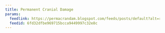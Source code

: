```yaml
---
title: Permanent Cranial Damage
params:
  feedlink: https://permacrandam.blogspot.com/feeds/posts/default?alt=rss
  feedid: 6fd32dfbe969715bcca9449997c32e8c
---
```

